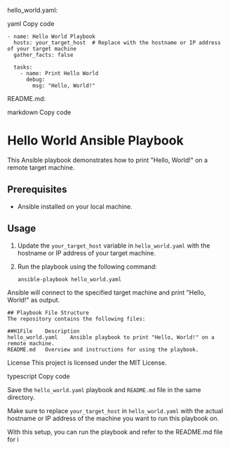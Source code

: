 hello_world.yaml:

yaml
Copy code
```---
- name: Hello World Playbook
  hosts: your_target_host  # Replace with the hostname or IP address of your target machine
  gather_facts: false

  tasks:
    - name: Print Hello World
      debug:
        msg: "Hello, World!"
```
README.md:

markdown
Copy code
# Hello World Ansible Playbook

This Ansible playbook demonstrates how to print "Hello, World!" on a remote target machine.

## Prerequisites

- Ansible installed on your local machine.

## Usage

1. Update the `your_target_host` variable in `hello_world.yaml` with the hostname or IP address of your target machine.

2. Run the playbook using the following command:

   ```bash
   ansible-playbook hello_world.yaml
Ansible will connect to the specified target machine and print "Hello, World!" as output.
```
## Playbook File Structure
The repository contains the following files:

##H1File	Description
hello_world.yaml	Ansible playbook to print "Hello, World!" on a remote machine.
README.md	Overview and instructions for using the playbook.
```

License
This project is licensed under the MIT License.

typescript
Copy code

Save the `hello_world.yaml` playbook and `README.md` file in the same directory.

Make sure to replace `your_target_host` in `hello_world.yaml` with the actual hostname or IP address of the machine you want to run this playbook on.

With this setup, you can run the playbook and refer to the README.md file for i
